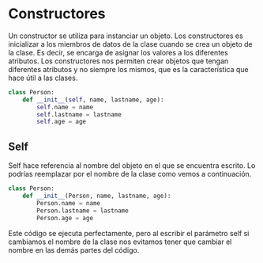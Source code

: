 # Constructores

Un constructor se utiliza para instanciar un objeto. Los constructores es inicializar a los miembros de datos de la clase cuando se crea un objeto de la clase. Es decir, se encarga de asignar los valores a los diferentes atributos. Los constructores nos permiten crear objetos que tengan diferentes atributos y no siempre los mismos, que es la característica que hace útil a las clases.

```python
class Person:
    def __init__(self, name, lastname, age):
        self.name = name
        self.lastname = lastname
        self.age = age
```

## Self

Self hace referencia al nombre del objeto en el que se encuentra escrito. Lo podrías reemplazar por el nombre de la clase como vemos a continuación.

```python
class Person:
    def __init__(Person, name, lastname, age):
        Person.name = name
        Person.lastname = lastname
        Person.age = age
```
Este código se ejecuta perfectamente, pero al escribir el parámetro self si cambiamos el nombre de la clase nos evitamos tener que cambiar el nombre en las demás partes del código.
